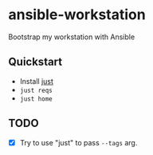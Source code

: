 # ansible-workstation

Bootstrap my workstation with Ansible

## Quickstart

* Install [just](https://github.com/casey/just)
* `just reqs`
* `just home`

## TODO

- [x] Try to use "just" to pass `--tags` arg.
